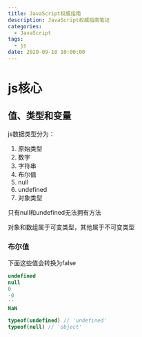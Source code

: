 ```yaml
---
title: JavaScript权威指南
description: JavaScript权威指南笔记
categories:
  - JavaScript
tags:
  - js
date: 2020-09-10 10:00:00
---
```


# js核心

## 值、类型和变量

js数据类型分为：

1. 原始类型
  1. 数字
  2. 字符串
  3. 布尔值
  4. null
  5. undefined
2. 对象类型

只有null和undefined无法拥有方法

对象和数组属于可变类型，其他属于不可变类型

### 布尔值
下面这些值会转换为false
```js
undefined
null
0
-0
''
NaN
```

```js
typeof(undefined) // 'undefined'
typeof(null) // 'object'
```






